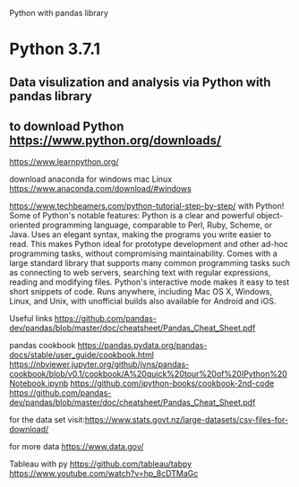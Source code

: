 Python with pandas library
# Python 3.7.1
Data visulization and analysis via Python with pandas library
-----------------------------------------------------------------
to download Python https://www.python.org/downloads/
-------------------------------------------------------------------------------------------------------------------------------
https://www.learnpython.org/

download anaconda for windows mac Linux
https://www.anaconda.com/download/#windows

https://www.techbeamers.com/python-tutorial-step-by-step/
with Python!
Some of Python's notable features:
Python is a clear and powerful object-oriented programming language, comparable to Perl, Ruby, Scheme, or Java.
Uses an elegant syntax, making the programs you write easier to read.
This makes Python ideal for prototype development and other ad-hoc programming tasks, without compromising maintainability.
Comes with a large standard library that supports many common programming tasks such as connecting to web servers,
searching text with regular expressions, reading and modifying files.
Python's interactive mode makes it easy to test short snippets of code.
Runs anywhere, including Mac OS X, Windows, Linux, and Unix, with unofficial builds also available for Android and iOS.


Useful links
https://github.com/pandas-dev/pandas/blob/master/doc/cheatsheet/Pandas_Cheat_Sheet.pdf

pandas cookbook
https://pandas.pydata.org/pandas-docs/stable/user_guide/cookbook.html
https://nbviewer.jupyter.org/github/jvns/pandas-cookbook/blob/v0.1/cookbook/A%20quick%20tour%20of%20IPython%20Notebook.ipynb
https://github.com/ipython-books/cookbook-2nd-code
https://github.com/pandas-dev/pandas/blob/master/doc/cheatsheet/Pandas_Cheat_Sheet.pdf

for the data set visit:https://www.stats.govt.nz/large-datasets/csv-files-for-download/

for more data
https://www.data.gov/

Tableau with py
https://github.com/tableau/tabpy
https://www.youtube.com/watch?v=hp_8cDTMaGc
